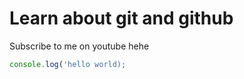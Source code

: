 # Learn about git and github

Subscribe to me on youtube hehe

```javascript
console.log('hello world);
```

